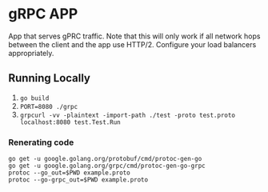 # gRPC APP

App that serves gPRC traffic. Note that this will only work if all network hops
between the client and the app use HTTP/2. Configure your load balancers
appropriately.

## Running Locally
1. `go build`
2. `PORT=8080 ./grpc`
3. `grpcurl -vv -plaintext -import-path ./test -proto test.proto localhost:8080 test.Test.Run`

### Renerating code

```shell
go get -u google.golang.org/protobuf/cmd/protoc-gen-go
go get -u google.golang.org/grpc/cmd/protoc-gen-go-grpc
protoc --go_out=$PWD example.proto
protoc --go-grpc_out=$PWD example.proto
```
